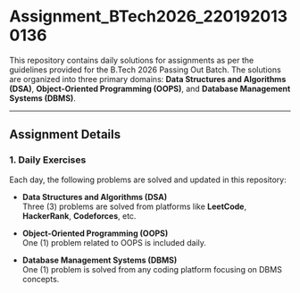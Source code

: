 # Assignment_BTech2026_2201920130136

This repository contains daily solutions for assignments as per the guidelines provided for the B.Tech 2026 Passing Out Batch. The solutions are organized into three primary domains: **Data Structures and Algorithms (DSA)**, **Object-Oriented Programming (OOPS)**, and **Database Management Systems (DBMS)**.

---

## Assignment Details

### 1. Daily Exercises
Each day, the following problems are solved and updated in this repository:

- **Data Structures and Algorithms (DSA)**  
  Three (3) problems are solved from platforms like **LeetCode**, **HackerRank**, **Codeforces**, etc.

- **Object-Oriented Programming (OOPS)**  
  One (1) problem related to OOPS is included daily.

- **Database Management Systems (DBMS)**  
  One (1) problem is solved from any coding platform focusing on DBMS concepts.
